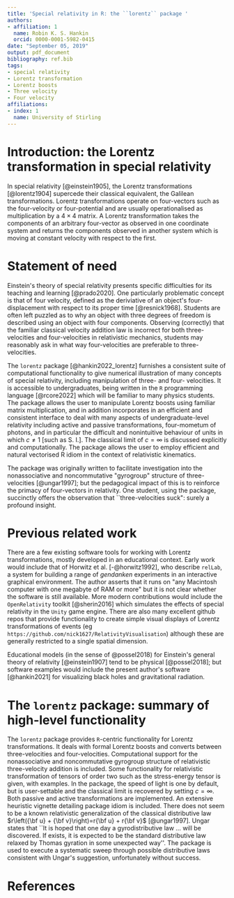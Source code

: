 ```yaml
---
title: 'Special relativity in R: the ``lorentz`` package '
authors:
- affiliation: 1
  name: Robin K. S. Hankin
  orcid: 0000-0001-5982-0415
date: "September 05, 2019"
output: pdf_document
bibliography: ref.bib
tags:
- special relativity
- Lorentz transformation
- Lorentz boosts
- Three velocity
- Four velocity
affiliations:
- index: 1
  name: University of Stirling
---
```


# Introduction: the Lorentz transformation in special relativity

In special relativity [@einstein1905], the Lorentz transformations
[@lorentz1904] supercede their classical equivalent, the Galilean
transformations.  Lorentz transformations operate on four-vectors such as the
four-velocity or four-potential and are usually operationalised as
multiplication by a $4\times 4$ matrix.  A Lorentz transformation takes the
components of an arbitrary four-vector as observed in one coordinate
system and returns the components observed in another system which is
moving at constant velocity with respect to the first.

# Statement of need

Einstein's theory of special relativity presents specific difficulties
for its teaching and learning [@prado2020].  One particularly
problematic concept is that of four velocity, defined as the
deriviative of an object's four-displacement with respect to its
proper time [@resnick1968].  Students are often left puzzled as to why
an object with three degrees of freedom is described using an object
with four components.  Observing (correctly) that the familiar
classical velocity addition law is incorrect for both three-velocities
and four-velocities in relativistic mechanics, students may reasonably
ask in what way four-velocities are preferable to three-velocities.

The `lorentz` package [@hankin2022_lorentz] furnishes a consistent
suite of computational functionality to give numerical illustration of
many concepts of special relativity, including manipulation of three-
and four- velocities.  It is accessible to undergraduates, being
written in the `R` programming language [@rcore2022] which will be
familiar to many physics students.  The package allows the user to
manipulate Lorentz boosts using familiar matrix multiplication, and in
addition incorporates in an efficient and consistent interface to deal
with many aspects of undergraduate-level relativity including active
and passive transformations, four-mometum of photons, and in particular the
difficult and nonintuitive behaviour of units in which $c\neq 1$ [such
as S. I.].  The classical limit of $c=\infty$ is discussed explicitly
and computationally.  The package allows the user to employ efficient
and natural vectorised R idiom in the context of relativistic
kinematics.

The package was originally written to facilitate investigation into
the nonassociative and noncommutative "gyrogroup" structure of
three-velocities [@ungar1997]; but the pedagogical impact of this is
to reinforce the primacy of four-vectors in relativity.  One student,
using the package, succinctly offers the observation that
``three-velocities suck": surely a profound insight.

# Previous related work

There are a few existing software tools for working with Lorentz
transformations, mostly developed in an educational context.  Early work
would include that of Horwitz et al. [-@horwitz1992], who describe
``relLab``, a system for building a range of *gendanken* experiments
in an interactive graphical environment.  The author asserts that it
runs on "any Macintosh computer with one megabyte of RAM or more" but
it is not clear whether the software is still available.  More modern
contributions would include the ``OpenRelativity`` toolkit
[@sherin2016] which simulates the effects of special relativity in the
``Unity`` game engine.  There are also many excellent github repos
that provide functionality to create simple visual displays of Lorentz
transformations of events (eg
```https://github.com/nick1627/RelativityVisualisation```) although
these are generally restricted to a single spatial dimension.

Educational models (in the sense of @possel2018) for Einstein's
general theory of relativity [@einstein1907] tend to be physical
[@possel2018]; but software examples would include the present
author's software [@hankin2021] for visualizing black holes and
gravitational radiation.

# The ``lorentz`` package: summary of high-level functionality

The ``lorentz`` package provides ``R``-centric functionality for
Lorentz transformations.  It deals with formal Lorentz boosts and converts
between three-velocities and four-velocities.  Computational support
for the nonassociative and noncommutative gyrogroup structure of
relativistic three-velocity addition is included.  Some functionality
for relativistic transformation of tensors of order two such as the
stress-energy tensor is given, with examples.  In the package, the
speed of light is one by default, but is user-settable and the
classical limit is recovered by setting $c=\infty$.  Both passive and
active transformations are implemented.  An extensive heuristic vignette
detailing package idiom is included.  There does not seem to be a
known relativistic generalization of the classical distributive law
$r\left({\bf u} + {\bf v}\right)=r{\bf u} + r{\bf v}$ [@ungar1997].
Ungar states that ``It is hoped that one day a gyrodistributive law
$\ldots$ will be discovered.  If exists, it is expected to be the
standard distributive law relaxed by Thomas gyration in some
unexpected way''.  The package is used to execute a systematic sweep
through possible distributive laws consistent with Ungar's suggestion,
unfortunately without success.

# References
